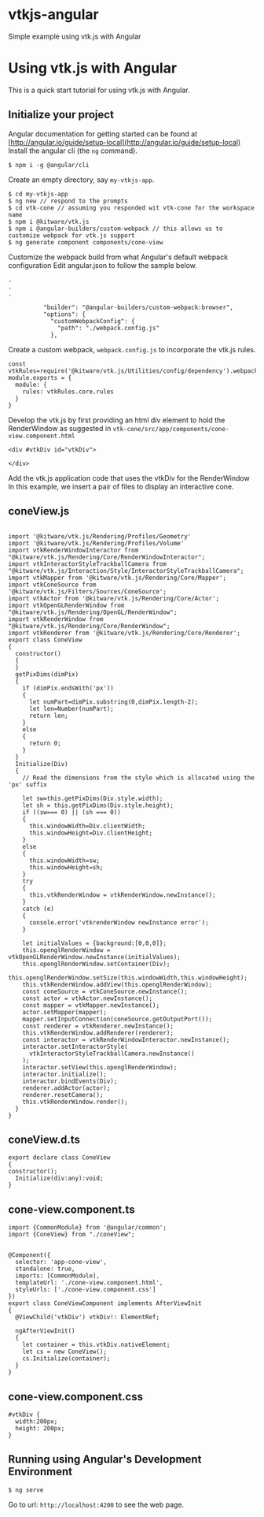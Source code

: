 # vtkjs-angular
Simple example using vtk.js with Angular
# Using vtk.js with Angular

This is a quick start tutorial for using vtk.js with Angular.
## Initialize your project
Angular documentation for getting started can be found at [http://angular.io/guide/setup-local](http://angular.io/guide/setup-local)
Install the angular cli (the `ng` command).
```
$ npm i -g @angular/cli
```
Create an empty directory, say  `my-vtkjs-app`.

```
$ cd my-vtkjs-app 
$ ng new // respond to the prompts
$ cd vtk-cone // assuming you responded wit vtk-cone for the workspace name
$ npm i @kitware/vtk.js
$ npm i @angular-builders/custom-webpack // this allows us to customize webpack for vtk.js support
$ ng generate component components/cone-view

```

Customize the webpack build from what Angular's default webpack configuration
Edit angular.json to follow the sample below.
```
.
.
.

          "builder": "@angular-builders/custom-webpack:browser",
          "options": {
            "customWebpackConfig": {
              "path": "./webpack.config.js"
            },
```
Create a custom webpack, `webpack.config.js` to incorporate the vtk.js rules.
```
const vtkRules=require('@kitware/vtk.js/Utilities/config/dependency').webpack;
module.exports = {
  module: {
    rules: vtkRules.core.rules
  }
}
```
Develop the vtk.js by first providing an html div element to hold the
RenderWindow as suggested in `vtk-cone/src/app/components/cone-view.component.html`
```angular2html
<div #vtkDiv id="vtkDiv">

</div>
```
Add the vtk.js application code that uses the vtkDiv for the RenderWindow
In this example, we insert a pair of files to display an interactive cone.
## coneView.js
```

import '@kitware/vtk.js/Rendering/Profiles/Geometry'
import '@kitware/vtk.js/Rendering/Profiles/Volume'
import vtkRenderWindowInteractor from "@kitware/vtk.js/Rendering/Core/RenderWindowInteractor";
import vtkInteractorStyleTrackballCamera from "@kitware/vtk.js/Interaction/Style/InteractorStyleTrackballCamera";
import vtkMapper from '@kitware/vtk.js/Rendering/Core/Mapper';
import vtkConeSource from '@kitware/vtk.js/Filters/Sources/ConeSource';
import vtkActor from '@kitware/vtk.js/Rendering/Core/Actor';
import vtkOpenGLRenderWindow from "@kitware/vtk.js/Rendering/OpenGL/RenderWindow";
import vtkRenderWindow from "@kitware/vtk.js/Rendering/Core/RenderWindow";
import vtkRenderer from '@kitware/vtk.js/Rendering/Core/Renderer';
export class ConeView
{
  constructor()
  {
  }
  getPixDims(dimPix)
  {
    if (dimPix.endsWith('px'))
    {
      let numPart=dimPix.substring(0,dimPix.length-2);
      let len=Number(numPart);
      return len;
    }
    else
    {
      return 0;
    }
  }
  Initialize(Div)
  {
    // Read the dimensions from the style which is allocated using the 'px' suffix
    
    let sw=this.getPixDims(Div.style.width);
    let sh = this.getPixDims(Div.style.height);
    if ((sw=== 0) || (sh === 0))
    {
      this.windowWidth=Div.clientWidth;
      this.windowHeight=Div.clientHeight;
    }
    else
    {
      this.windowWidth=sw;
      this.windowHeight=sh;
    }
    try
    {
      this.vtkRenderWindow = vtkRenderWindow.newInstance();
    }
    catch (e)
    {
      console.error('vtkrenderWindow newInstance error');
    }
  
    let initialValues = {background:[0,0,0]};
    this.openglRenderWindow = vtkOpenGLRenderWindow.newInstance(initialValues);
    this.openglRenderWindow.setContainer(Div);
    this.openglRenderWindow.setSize(this.windowWidth,this.windowHeight);
    this.vtkRenderWindow.addView(this.openglRenderWindow);
    const coneSource = vtkConeSource.newInstance();
    const actor = vtkActor.newInstance();
    const mapper = vtkMapper.newInstance();
    actor.setMapper(mapper);
    mapper.setInputConnection(coneSource.getOutputPort());
    const renderer = vtkRenderer.newInstance();
    this.vtkRenderWindow.addRenderer(renderer);
    const interactor = vtkRenderWindowInteractor.newInstance();
    interactor.setInteractorStyle(
      vtkInteractorStyleTrackballCamera.newInstance()
    );
    interactor.setView(this.openglRenderWindow);
    interactor.initialize();
    interactor.bindEvents(Div);
    renderer.addActor(actor);
    renderer.resetCamera();
    this.vtkRenderWindow.render();
  }
}

```
## coneView.d.ts
```
export declare class ConeView
{
constructor();
  Initialize(div:any):void;
}
```
## cone-view.component.ts
```
import {CommonModule} from '@angular/common';
import {ConeView} from "./coneView";


@Component({
  selector: 'app-cone-view',
  standalone: true,
  imports: [CommonModule],
  templateUrl: './cone-view.component.html',
  styleUrls: ['./cone-view.component.css']
})
export class ConeViewComponent implements AfterViewInit
{
  @ViewChild('vtkDiv') vtkDiv!: ElementRef;

  ngAfterViewInit()
  {
    let container = this.vtkDiv.nativeElement;
    let cs = new ConeView();
    cs.Initialize(container);
  }
}

```
## cone-view.component.css
```
#vtkDiv {
  width:200px;
  height: 200px;
}
```
## Running using Angular's Development Environment
```
$ ng serve

```
Go to url: `http://localhost:4200` to see the web page.
